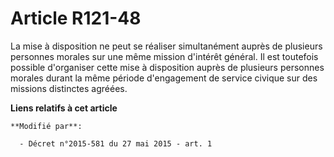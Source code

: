 # Article R121-48

La mise à disposition ne peut se réaliser simultanément auprès de plusieurs personnes morales sur une même mission d'intérêt
général. Il est toutefois possible d'organiser cette mise à disposition auprès de plusieurs personnes morales durant la même
période  d'engagement de service civique sur des missions distinctes agréées.

**Liens relatifs à cet article**

	**Modifié par**:

	  - Décret n°2015-581 du 27 mai 2015 - art. 1
